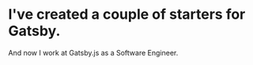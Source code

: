 # I've created a couple of starters for Gatsby.

And now I work at Gatsby.js as a Software Engineer.
